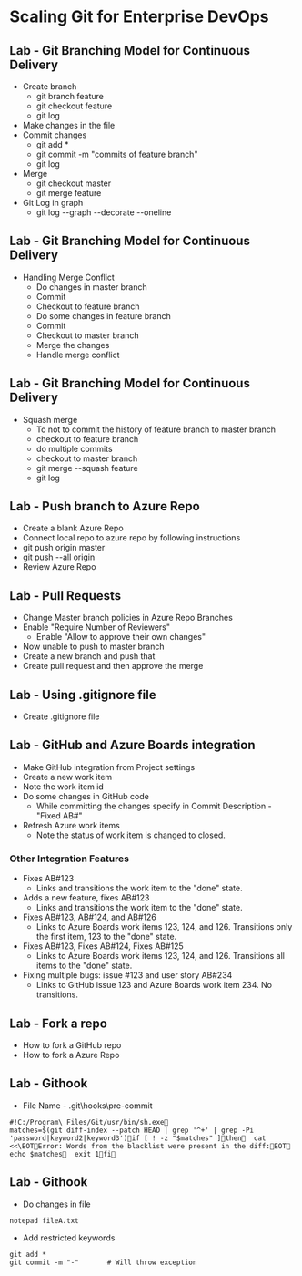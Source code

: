 # Scaling Git for Enterprise DevOps
## Lab - Git Branching Model for Continuous Delivery
- Create branch
	- git branch feature
	- git checkout feature
	- git log
- Make changes in the file
- Commit changes
	- git add *
	- git commit -m "commits of feature branch"
	- git log
- Merge
	- git checkout master
	- git merge feature
- Git Log in graph
	- git log --graph --decorate --oneline

## Lab - Git Branching Model for Continuous Delivery
- Handling Merge Conflict
	- Do changes in master branch
	- Commit
	- Checkout to feature branch
	- Do some changes in feature branch
	- Commit
	- Checkout to master branch
	- Merge the changes
	- Handle merge conflict

## Lab - Git Branching Model for Continuous Delivery
- Squash merge
	- To not to commit the history of feature branch to master branch
	- checkout to feature branch
	- do multiple commits
	- checkout to master branch
	- git merge --squash feature
	- git log

## Lab - Push branch to Azure Repo
- Create a blank Azure Repo
- Connect local repo to azure repo by following instructions
- git push origin master
- git push --all origin
- Review Azure Repo

## Lab - Pull Requests
- Change Master branch policies in Azure Repo Branches
- Enable "Require Number of Reviewers"
	- Enable "Allow to approve their own changes"
- Now unable to push to master branch
- Create a new branch and push that
- Create pull request and then approve the merge

## Lab - Using .gitignore file
- Create .gitignore file

## Lab - GitHub and Azure Boards integration
- Make GitHub integration from Project settings
- Create a new work item
- Note the work item id
- Do some changes in GitHub code
	- While committing the changes specify in Commit Description - "Fixed AB#<WorkItemID>"
- Refresh Azure work items
	- Note the status of work item is changed to closed.

### Other Integration Features
- Fixes AB#123
	- Links and transitions the work item to the "done" state.
- Adds a new feature, fixes AB#123
	- Links and transitions the work item to the "done" state.
- Fixes AB#123, AB#124, and AB#126
	- Links to Azure Boards work items 123, 124, and 126. Transitions only the first item, 123 to the "done" state.
- Fixes AB#123, Fixes AB#124, Fixes AB#125
	- Links to Azure Boards work items 123, 124, and 126. Transitions all items to the "done" state.
- Fixing multiple bugs: issue #123 and user story AB#234
	- Links to GitHub issue 123 and Azure Boards work item 234. No transitions.


## Lab - Fork a repo
- How to fork a GitHub repo
- How to fork a Azure Repo

## Lab - Githook
- File Name - .git\hooks\pre-commit

```
#!C:/Program\ Files/Git/usr/bin/sh.exe
matches=$(git diff-index --patch HEAD | grep '^+' | grep -Pi 'password|keyword2|keyword3')if [ ! -z "$matches" ]then  cat <<\EOTError: Words from the blacklist were present in the diff:EOT  echo $matches  exit 1fi
```

## Lab - Githook
- Do changes in file
```
notepad fileA.txt
```

- Add restricted keywords
```
git add *
git commit -m "-"		# Will throw exception
```
